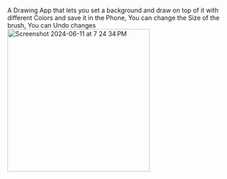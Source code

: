 A Drawing App that lets you set a background and draw on top of it with different Colors and save it in the Phone, You can change the Size of the brush, You can Undo changes
<br>
<img width="321" alt="Screenshot 2024-06-11 at 7 24 34 PM" src="https://github.com/mohsinnissar18/DrawingApp_Kotlin_XML/assets/152195257/3bad4160-a063-4617-849c-0ff24538edcf">

